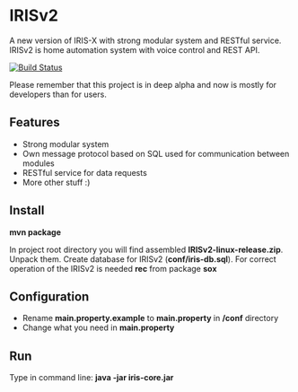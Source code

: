 # IRISv2

A new version of IRIS-X with strong modular system and RESTful service.
IRISv2 is home automation system with voice control and REST API.

[![Build Status](https://travis-ci.org/Neuronix2/IRISv2.png?branch=master)](https://travis-ci.org/Neuronix2/IRISv2)

Please remember that this project is in deep alpha and now is mostly for developers than for users.

## Features

* Strong modular system
* Own message protocol based on SQL used for communication between modules
* RESTful service for data requests
* More other stuff :)

## Install

**mvn package**

In project root directory you will find assembled **IRISv2-linux-release.zip**. Unpack them.
Create database for IRISv2 (**conf/iris-db.sql**).
For correct operation of the IRISv2 is needed **rec** from package **sox**

## Configuration

* Rename **main.property.example** to **main.property** in **/conf** directory
* Change what you need in **main.property**

## Run

Type in command line: **java -jar iris-core.jar**
